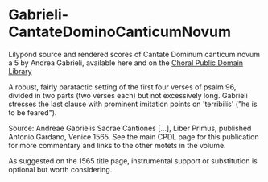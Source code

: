 # Gabrieli-CantateDominoCanticumNovum

Lilypond source and rendered scores of Cantate Dominum canticum novum a 5 by Andrea Gabrieli, available here and on the [Choral Public Domain Library](https://www.cpdl.org/wiki/index.php/Cantate_Domino_canticum_novum_a_5_(Andrea_Gabrieli))

A robust, fairly paratactic setting of the first four verses of psalm 96, divided in two parts (two verses each) but not excessively long. Gabrieli stresses the last clause with prominent imitation points on 'terribilis' ("he is to be feared").

Source: Andreae Gabrielis Sacrae Cantiones […], Liber Primus, published Antonio Gardano, Venice 1565. See the main CPDL page for this publication for more commentary and links to the other motets in the volume.

As suggested on the 1565 title page, instrumental support or substitution is optional but worth considering. 
